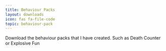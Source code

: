 ```yaml
---
title: Behaviour Packs
layout: downloads
icon: fas fa-file-code
topic: behaviour-pack
---
```

Download the behaviour packs that I have created. Such as Death Counter or Explosive Fun
